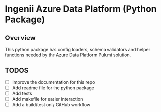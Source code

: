 # Ingenii Azure Data Platform (Python Package)

## Overview

This python package has config loaders, schema validators and helper functions needed by the Azure Data Platform Pulumi solution.

## TODOS
- [ ] Improve the documentation for this repo
- [ ] Add readme file for the python package
- [ ] Add tests
- [ ] Add makefile for easier interaction
- [ ] Add a build/test only GitHub workflow